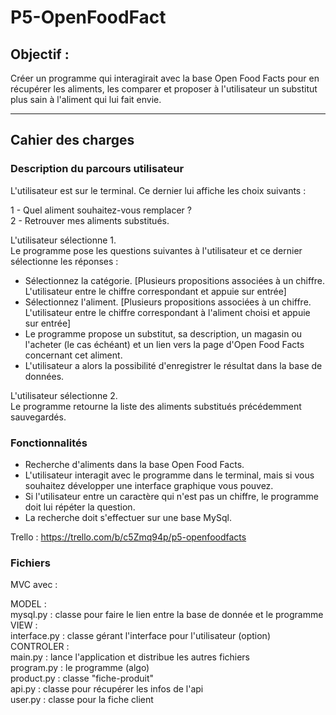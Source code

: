 # P5-OpenFoodFact

## Objectif :
Créer un programme qui interagirait avec la base Open Food Facts pour en récupérer les aliments, les comparer et proposer à l'utilisateur un substitut plus sain à l'aliment qui lui fait envie.

-----------------
## Cahier des charges
### Description du parcours utilisateur

L'utilisateur est sur le terminal. Ce dernier lui affiche les choix suivants :

1 - Quel aliment souhaitez-vous remplacer ?  
2 - Retrouver mes aliments substitués.

L'utilisateur sélectionne 1.  
Le programme pose les questions suivantes à l'utilisateur et ce dernier sélectionne les réponses :

- Sélectionnez la catégorie. [Plusieurs propositions associées à un chiffre. L'utilisateur entre le chiffre correspondant et appuie sur entrée]
- Sélectionnez l'aliment. [Plusieurs propositions associées à un chiffre. L'utilisateur entre le chiffre correspondant à l'aliment choisi et appuie sur entrée]
- Le programme propose un substitut, sa description, un magasin ou l'acheter (le cas échéant) et un lien vers la page d'Open Food Facts concernant cet aliment.
- L'utilisateur a alors la possibilité d'enregistrer le résultat dans la base de données.

L'utilisateur sélectionne 2.  
Le programme retourne la liste des aliments substitués précédemment sauvegardés.

 
### Fonctionnalités

- Recherche d'aliments dans la base Open Food Facts.
- L'utilisateur interagit avec le programme dans le terminal, mais si vous souhaitez développer une interface graphique vous pouvez.
- Si l'utilisateur entre un caractère qui n'est pas un chiffre, le programme doit lui répéter la question.
- La recherche doit s'effectuer sur une base MySql.


Trello : https://trello.com/b/c5Zmq94p/p5-openfoodfacts

### Fichiers
MVC avec :  

MODEL :  
mysql.py : classe pour faire le lien entre la base de donnée et le programme  
VIEW :  
interface.py : classe gérant l'interface pour l'utilisateur (option)  
CONTROLER :  
main.py : lance l'application et distribue les autres fichiers  
program.py : le programme (algo)  
product.py : classe "fiche-produit"  
api.py : classe pour récupérer les infos de l'api  
user.py : classe pour la fiche client  
